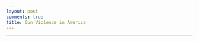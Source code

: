 ```yaml
---
layout: post
comments: true
title: Gun Violence in America
---
```


<html>
<head>
  <script type="text/javascript" src="https://www.gstatic.com/charts/loader.js"></script>
    <script type="text/javascript">
      google.charts.load('current', {'packages':["line"]});
      google.charts.setOnLoadCallback(drawChart);

    function drawChart() {
      var data = new google.visualization.DataTable();
      data.addColumn('date', 'Year');
      data.addColumn('number', 'Arizona');
      data.addColumn('number', 'California');
      data.addColumn('number', 'Illinois');
      data.addColumn('number', 'New York');
      data.addColumn('number', 'Texas');

      data.addRows([
[new Date(1980,1), 5.15, 5.95, 4.03, 7.17, 7.06],
[new Date(1980,2), 5.52, 4.64, 5.95, 5.07, 8.12],
[new Date(1980,3), 2.58, 4.7, 4.9, 4.67, 10.13],
[new Date(1980,4), 6.25, 4.91, 5.69, 6.55, 8.07],
[new Date(1980,5), 5.89, 5.14, 6.31, 6.32, 7.83],
[new Date(1980,6), 3.68, 7.26, 6.39, 6.27, 8.65],
[new Date(1980,7), 5.89, 6.89, 7.71, 5.41, 8.77],
[new Date(1980,8), 5.89, 7.59, 8.23, 6.66, 10.54],
[new Date(1980,9), 6.62, 7.16, 6.31, 0.85, 8.3],
[new Date(1980,10), 4.78, 6.15, 6.13, 7.17, 7.77],
[new Date(1980,11), 5.52, 6.62, 5.95, 5.92, 6.26],
[new Date(1980,12), 6.25, 6.69, 7.36, 8.34, 7.24],
[new Date(1981,1), 9.2, 5.24, 6.92, 6.55, 7.77],
[new Date(1981,2), 2.94, 5.91, 5.52, 4.39, 7.71],
[new Date(1981,3), 3.68, 4.97, 5.34, 6.32, 8.54],
[new Date(1981,4), 3.31, 5.24, 5.69, 5.47, 8.77],
[new Date(1981,5), 4.78, 5.88, 4.73, 5.35, 8.24],
[new Date(1981,6), 4.05, 5.61, 5.08, 0.51, 9.24],
[new Date(1981,7), 4.42, 5.65, 6.13, 6.78, 8.71],
[new Date(1981,8), 3.31, 4.9, 7.27, 5.13, 8.48],
[new Date(1981,9), 4.42, 4.3, 5.17, 5.81, 8.01],
[new Date(1981,10), 4.05, 4.33, 4.2, 6.09, 7.31],
[new Date(1981,11), 5.89, 4.82, 5.25, 6.67, 7.94],
[new Date(1981,12), 4.42, 4.44, 5.87, 0.91, 8.29],
[new Date(1982,1), 4.42, 5.44, 5.78, 5.47, 6.61],
[new Date(1982,2), 5.15, 4.44, 4.12, 5.35, 5.9],
[new Date(1982,3), 1.84, 5.24, 3.42, 5.7, 6.26],
[new Date(1982,4), 5.89, 5.17, 6.92, 5.3, 7.03],
[new Date(1982,5), 3.31, 5.01, 5.08, 6.78, 6.75],
[new Date(1982,6), 5.15, 4.2, 4.29, 6.38, 6.82],
[new Date(1982,7), 4.05, 4.97, 5.69, 6.72, 8.36],
[new Date(1982,8), 4.05, 5.28, 5.17, 4.84, 8.24],
[new Date(1982,9), 4.05, 4.91, 4.12, 6.49, 7.38],
[new Date(1982,10), 5.15, 4.6, 3.68, 5.98, 5.83],
[new Date(1982,11), 2.94, 4.47, 3.68, 4.9, 7.03],
[new Date(1982,12), 3.31, 4.64, 4.64, 1.14, 6.89],
[new Date(1983,1), 5.15, 4.97, 4.03, 4.84, 7.24],
[new Date(1983,2), 2.21, 4.77, 4.38, 4.44, 7.73],
[new Date(1983,3), 2.94, 4.94, 5.17, 6.66, 7.36],
[new Date(1983,4), 3.68, 4.33, 3.59, 5.98, 7.59],
[new Date(1983,5), 5.52, 4.64, 4.03, 5.7, 7.3],
[new Date(1983,6), 1.47, 4.61, 4.55, 3.93, 7.77],
[new Date(1983,7), 1.84, 5.14, 7.18, 5.87, 9.01],
[new Date(1983,8), 5.89, 5.14, 5.69, 5.52, 7.71],
[new Date(1983,9), 2.94, 4.47, 5.87, 6.72, 8.3],
[new Date(1983,10), 4.78, 4.47, 5.6, 5.75, 7.3],
[new Date(1983,11), 3.31, 4.69, 5.34, 4.27, 7.94],
[new Date(1983,12), 5.89, 4.94, 4.82, 7.95, 8.42],
[new Date(1984,1), 4.05, 4.94, 1.05, 6.21, 7.1],
[new Date(1984,2), 4.78, 4.14, 1.05, 4.44, 6.47],
[new Date(1984,3), 2.58, 4.23, 0.79, 4.84, 7.94],
[new Date(1984,4), 5.15, 4.81, 2.1, 5.41, 7.8],
[new Date(1984,5), 6.25, 4.3, 1.58, 4.04, 7.03],
[new Date(1984,6), 1.84, 4.44, 1.14, 4.27, 7.77],
[new Date(1984,7), 5.15, 5.17, 0.96, 4.96, 7.18],
[new Date(1984,8), 4.78, 5.34, 0.79, 4.61, 7.54],
[new Date(1984,9), 1.47, 5.41, 0.7, 4.96, 7.24],
[new Date(1984,10), 3.68, 5.31, 0.96, 3.65, 8.01],
[new Date(1984,11), 1.84, 5.17, 0.79, 4.84, 7.87],
[new Date(1984,12), 2.58, 4.74, 1.14, 6.78, 8.48],
[new Date(1985,1), 3.31, 4.7, 1.58, 4.27, 7.06],
[new Date(1985,2), 7.36, 4.97, 1.23, 4.16, 7.87],
[new Date(1985,3), 4.05, 4.47, 1.23, 3.65, 8.3],
[new Date(1985,4), 4.78, 4.44, 0.79, 5.01, 7.12],
[new Date(1985,5), 4.42, 4.6, 0.88, 3.02, 7.18],
[new Date(1985,6), 2.94, 4.5, 1.14, 5.3, 7.18],
[new Date(1985,7), 5.15, 5.21, 1.93, 4.9, 7.65],
[new Date(1985,8), 2.58, 5.44, 0.79, 4.61, 8.36],
[new Date(1985,9), 4.42, 4.2, 0.79, 4.78, 8.15],
[new Date(1985,10), 4.42, 4.74, 0.61, 4.39, 7.73],
[new Date(1985,11), 6.25, 4.81, 0.35, 4.04, 7.73],
[new Date(1985,12), 6.62, 5.58, 0.18, 0.23, 7.87],
[new Date(1986,1), 2.58, 5.31, 3.94, 6.04, 6.54],
[new Date(1986,2), 4.42, 4.07, 3.85, 4.39, 8.15],
[new Date(1986,3), 2.94, 5.21, 4.2, 4.67, 8.95],
[new Date(1986,4), 7.36, 4.74, 4.73, 5.92, 7.3],
[new Date(1986,5), 4.05, 5.31, 4.99, 4.84, 8.01],
[new Date(1986,6), 12.14, 4.6, 4.82, 4.84, 7.95],
[new Date(1986,7), 3.31, 5.81, 6.48, 5.7, 8.08],
[new Date(1986,8), 6.99, 6.55, 5.69, 3.87, 9.01],
[new Date(1986,9), 5.89, 6.62, 3.5, 6.73, 7.42],
[new Date(1986,10), 5.15, 5.38, 0.61, 5.13, 7.8],
[new Date(1986,11), 3.31, 4.91, 0.88, 0.46, 8.29],
[new Date(1986,12), 4.78, 4.91, 0.61, 0.4, 8.42],
[new Date(1987,1), 6.99, 4.81, 1.31, 4.39, 6.18],
[new Date(1987,2), 5.15, 5.41, 1.23, 5.13, 7.3],
[new Date(1987,3), 7.73, 5.28, 0.96, 5.47, 7.87],
[new Date(1987,4), 3.31, 5.48, 0.88, 5.07, 7.31],
[new Date(1987,5), 4.78, 5.65, 1.4, 6.27, 7.12],
[new Date(1987,6), 3.31, 5.54, 4.12, 7.06, 5.83],
[new Date(1987,7), 7.73, 5.91, 1.31, 6.38, 7.8],
[new Date(1987,8), 2.94, 5.17, 1.75, 4.96, 6.96],
[new Date(1987,9), 4.05, 5.58, 1.23, 5.87, 7.71],
[new Date(1987,10), 4.05, 5.17, 0.96, 5.41, 6.54],
[new Date(1987,11), 4.05, 4.27, 0.88, 8.34, 5.9],
[new Date(1987,12), 6.62, 6.22, 0.88, 0.63, 8.08],
[new Date(1988,1), 5.15, 5.58, 3.5, 7.17, 8.22],
[new Date(1988,2), 4.42, 4.5, 3.85, 6.15, 7.45],
[new Date(1988,3), 7.36, 5.65, 3.5, 5.7, 7.73],
[new Date(1988,4), 8.46, 5.44, 3.94, 4.78, 6.26],
[new Date(1988,5), 4.42, 5.48, 4.55, 7.0, 7.8],
[new Date(1988,6), 5.52, 4.64, 3.68, 7.39, 5.55],
[new Date(1988,7), 4.42, 5.81, 4.82, 7.73, 8.36],
[new Date(1988,8), 9.2, 6.22, 5.69, 8.67, 7.12],
[new Date(1988,9), 5.15, 6.62, 7.01, 7.56, 7.8],
[new Date(1988,10), 5.15, 5.28, 4.2, 7.39, 7.59],
[new Date(1988,11), 5.89, 5.28, 3.33, 6.44, 6.33],
[new Date(1988,12), 6.62, 5.61, 4.38, 1.08, 7.83],
[new Date(1989,1), 4.42, 6.42, 4.12, 6.21, 7.3],
[new Date(1989,2), 3.31, 5.95, 4.03, 5.92, 7.1],
[new Date(1989,3), 6.25, 5.48, 4.03, 6.84, 7.8],
[new Date(1989,4), 6.25, 5.21, 4.73, 6.21, 8.22],
[new Date(1989,5), 5.15, 6.15, 3.68, 6.78, 8.36],
[new Date(1989,6), 5.52, 5.68, 4.38, 6.95, 7.45],
[new Date(1989,7), 6.62, 7.19, 4.03, 7.89, 7.42],
[new Date(1989,8), 6.25, 7.12, 4.82, 8.78, 8.36],
[new Date(1989,9), 3.31, 6.82, 4.47, 9.0, 7.66],
[new Date(1989,10), 8.46, 6.99, 5.95, 6.89, 8.08],
[new Date(1989,11), 2.94, 6.38, 4.64, 0.4, 8.36],
[new Date(1989,12), 4.78, 7.22, 5.6, 0.57, 8.01],
[new Date(1990,1), 5.15, 7.66, 6.04, 8.78, 7.8],
[new Date(1990,2), 5.52, 6.45, 5.6, 7.06, 7.45],
[new Date(1990,3), 5.15, 7.29, 4.99, 7.23, 7.06],
[new Date(1990,4), 6.25, 6.42, 5.52, 7.28, 8.36],
[new Date(1990,5), 5.52, 7.76, 6.04, 8.23, 7.65],
[new Date(1990,6), 7.36, 6.96, 7.18, 8.45, 8.77],
[new Date(1990,7), 9.2, 7.76, 1.58, 8.28, 11.54],
[new Date(1990,8), 7.36, 7.85, 2.01, 9.39, 8.6],
[new Date(1990,9), 5.89, 7.32, 1.49, 8.89, 9.36],
[new Date(1990,10), 5.15, 7.73, 1.84, 8.5, 9.18],
[new Date(1990,11), 5.89, 5.98, 0.61, 0.97, 7.83],
[new Date(1990,12), 5.52, 6.62, 1.14, 0.63, 9.12],
[new Date(1991,1), 5.89, 7.02, 6.66, 8.95, 8.42],
[new Date(1991,2), 8.09, 6.42, 4.12, 6.44, 8.01],
[new Date(1991,3), 8.46, 6.38, 5.78, 8.28, 7.06],
[new Date(1991,4), 3.68, 7.43, 6.13, 9.06, 9.12],
[new Date(1991,5), 8.09, 7.83, 5.87, 9.06, 8.89],
[new Date(1991,6), 8.09, 8.41, 6.22, 8.23, 8.3],
[new Date(1991,7), 6.62, 7.79, 6.48, 9.78, 10.42],
[new Date(1991,8), 5.15, 8.74, 9.63, 9.89, 11.83],
[new Date(1991,9), 9.2, 7.85, 7.36, 9.62, 10.83],
[new Date(1991,10), 5.15, 8.09, 7.18, 8.0, 12.07],
[new Date(1991,11), 3.31, 7.69, 5.25, 7.62, 8.6],
[new Date(1991,12), 5.15, 8.09, 6.57, 0.8, 10.66],
[new Date(1992,1), 5.89, 7.73, 6.48, 8.62, 9.24],
[new Date(1992,2), 4.05, 7.9, 5.34, 7.17, 8.12],
[new Date(1992,3), 7.36, 8.03, 4.12, 9.62, 7.77],
[new Date(1992,4), 8.09, 7.5, 7.18, 7.06, 7.59],
[new Date(1992,5), 11.77, 7.68, 7.01, 8.39, 8.24],
[new Date(1992,6), 8.09, 7.76, 6.57, 7.95, 9.12],
[new Date(1992,7), 5.15, 8.74, 7.62, 9.84, 9.6],
[new Date(1992,8), 9.93, 8.59, 8.14, 8.39, 9.18],
[new Date(1992,9), 6.25, 7.41, 8.41, 9.0, 8.54],
[new Date(1992,10), 6.62, 7.74, 5.34, 8.56, 7.95],
[new Date(1992,11), 4.78, 7.91, 5.08, 8.62, 7.18],
[new Date(1992,12), 11.04, 8.0, 4.64, 7.56, 9.12],
[new Date(1993,1), 8.09, 8.03, 5.25, 9.34, 8.24],
[new Date(1993,2), 4.78, 7.66, 4.47, 7.11, 7.42],
[new Date(1993,3), 6.25, 7.62, 4.47, 8.17, 7.83],
[new Date(1993,4), 8.83, 7.41, 4.55, 6.67, 7.65],
[new Date(1993,5), 8.09, 8.62, 3.33, 7.73, 7.71],
[new Date(1993,6), 6.25, 8.86, 5.52, 7.34, 8.83],
[new Date(1993,7), 11.77, 9.15, 7.01, 8.84, 8.24],
[new Date(1993,8), 7.73, 8.06, 6.66, 8.5, 9.54],
[new Date(1993,9), 9.2, 8.5, 6.74, 9.51, 8.12],
[new Date(1993,10), 8.83, 8.56, 5.69, 9.23, 8.36],
[new Date(1993,11), 7.36, 8.06, 5.87, 8.39, 7.89],
[new Date(1993,12), 8.46, 7.68, 4.2, 9.84, 7.59],
[new Date(1994,1), 7.36, 7.2, 4.99, 7.78, 8.07],
[new Date(1994,2), 7.73, 7.23, 5.17, 6.49, 7.95],
[new Date(1994,3), 9.57, 7.53, 7.62, 7.84, 8.83],
[new Date(1994,4), 8.83, 7.09, 6.57, 6.66, 8.15],
[new Date(1994,5), 5.89, 7.2, 7.27, 5.92, 7.48],
[new Date(1994,6), 7.73, 7.38, 7.71, 6.66, 7.1],
[new Date(1994,7), 13.61, 7.71, 7.71, 7.89, 7.83],
[new Date(1994,8), 10.67, 8.44, 7.97, 7.28, 9.01],
[new Date(1994,9), 11.77, 7.23, 5.6, 6.21, 7.3],
[new Date(1994,10), 11.41, 7.97, 5.95, 4.56, 9.36],
[new Date(1994,11), 5.89, 7.36, 3.85, 6.27, 7.36],
[new Date(1994,12), 17.29, 7.32, 3.94, 6.72, 8.01],
[new Date(1995,1), 12.88, 7.12, 4.12, 5.64, 8.01],
[new Date(1995,2), 6.99, 6.42, 3.15, 3.47, 6.75],
[new Date(1995,3), 13.98, 6.92, 4.55, 5.24, 6.75],
[new Date(1995,4), 7.36, 7.06, 3.59, 3.82, 6.4],
[new Date(1995,5), 12.88, 7.29, 4.29, 4.73, 6.89],
[new Date(1995,6), 11.04, 7.02, 4.2, 6.44, 8.08],
[new Date(1995,7), 11.77, 8.09, 4.29, 5.64, 7.36],
[new Date(1995,8), 13.98, 8.95, 6.22, 6.55, 8.15],
[new Date(1995,9), 13.25, 7.29, 4.73, 4.33, 5.76],
[new Date(1995,10), 14.72, 8.06, 5.43, 5.13, 7.17],
[new Date(1995,11), 6.99, 7.46, 4.03, 3.65, 6.18],
[new Date(1995,12), 10.3, 7.36, 4.64, 5.87, 6.89],
[new Date(1996,1), 7.73, 7.69, 4.2, 4.16, 6.26],
[new Date(1996,2), 9.57, 5.98, 3.24, 4.33, 5.97],
[new Date(1996,3), 10.67, 5.14, 3.5, 4.39, 5.76],
[new Date(1996,4), 7.73, 5.51, 3.42, 3.47, 4.01],
[new Date(1996,5), 8.46, 6.62, 4.47, 3.7, 7.87],
[new Date(1996,6), 8.09, 6.01, 6.39, 4.44, 5.41],
[new Date(1996,7), 4.78, 7.76, 5.43, 4.96, 5.27],
[new Date(1996,8), 11.41, 5.88, 6.22, 3.65, 6.75],
[new Date(1996,9), 11.41, 6.42, 4.03, 2.96, 6.26],
[new Date(1996,10), 9.2, 5.34, 5.43, 3.87, 6.75],
[new Date(1996,11), 9.57, 6.12, 3.5, 4.27, 4.64],
[new Date(1996,12), 9.57, 6.49, 3.68, 4.73, 7.03],
[new Date(1997,1), 9.2, 5.51, 3.77, 3.47, 6.33],
[new Date(1997,2), 6.62, 5.34, 2.28, 2.73, 4.85],
[new Date(1997,3), 6.99, 5.85, 3.42, 3.13, 5.97],
[new Date(1997,4), 8.09, 5.68, 4.73, 2.11, 5.2],
[new Date(1997,5), 13.61, 5.17, 3.24, 3.42, 5.41],
[new Date(1997,6), 6.62, 5.28, 4.12, 2.96, 5.76],
[new Date(1997,7), 9.93, 6.45, 5.69, 3.65, 5.9],
[new Date(1997,8), 11.41, 5.65, 5.08, 3.59, 6.18],
[new Date(1997,9), 7.73, 5.61, 4.38, 2.73, 5.62],
[new Date(1997,10), 6.99, 6.72, 5.25, 3.19, 5.06],
[new Date(1997,11), 10.3, 5.01, 4.55, 3.59, 5.34],
[new Date(1997,12), 9.93, 5.11, 4.12, 3.47, 6.11],
[new Date(1998,1), 8.09, 5.58, 3.85, 2.79, 7.03],
[new Date(1998,2), 8.09, 5.03, 2.98, 2.73, 5.69],
[new Date(1998,3), 13.25, 4.27, 3.85, 1.82, 4.99],
[new Date(1998,4), 9.2, 4.86, 4.29, 2.51, 5.48],
[new Date(1998,5), 10.3, 4.37, 5.08, 2.62, 6.68],
[new Date(1998,6), 6.25, 4.4, 4.64, 2.45, 6.96],
[new Date(1998,7), 8.09, 4.4, 4.82, 2.79, 5.27],
[new Date(1998,8), 8.83, 5.71, 5.17, 2.9, 5.41],
[new Date(1998,9), 11.41, 4.44, 3.33, 2.68, 6.26],
[new Date(1998,10), 8.09, 4.7, 4.2, 2.68, 5.34],
[new Date(1998,11), 8.83, 4.7, 4.03, 2.51, 4.43],
[new Date(1998,12), 8.83, 5.28, 3.85, 2.73, 5.55],
[new Date(1999,1), 8.09, 4.37, 3.59, 1.94, 6.04],
[new Date(1999,2), 9.93, 4.35, 2.28, 2.68, 4.57],
[new Date(1999,3), 8.09, 4.22, 2.45, 2.05, 4.08],
[new Date(1999,4), 10.3, 4.27, 3.33, 1.65, 5.13],
[new Date(1999,5), 6.62, 4.03, 3.59, 2.45, 5.41],
[new Date(1999,6), 11.04, 4.37, 4.9, 3.02, 4.5],
[new Date(1999,7), 8.83, 4.64, 3.42, 2.39, 4.15],
[new Date(1999,8), 9.57, 5.41, 4.9, 2.56, 4.92],
[new Date(1999,9), 8.09, 5.03, 3.68, 2.51, 4.71],
[new Date(1999,10), 12.51, 4.61, 3.42, 3.42, 4.5],
[new Date(1999,11), 8.09, 4.77, 3.59, 2.51, 3.73],
[new Date(1999,12), 12.88, 4.37, 2.89, 2.51, 4.29],
[new Date(2000,1), 7.73, 4.23, 2.28, 3.02, 4.92],
[new Date(2000,2), 6.62, 4.69, 2.28, 2.62, 3.51],
[new Date(2000,3), 10.67, 3.55, 2.71, 2.9, 4.29],
[new Date(2000,4), 9.93, 4.67, 2.89, 3.36, 3.87],
[new Date(2000,5), 8.83, 4.7, 3.33, 2.73, 4.01],
[new Date(2000,6), 10.3, 5.14, 2.89, 2.05, 5.06],
[new Date(2000,7), 9.57, 4.81, 5.6, 2.96, 5.13],
[new Date(2000,8), 8.46, 5.38, 4.38, 3.59, 5.76],
[new Date(2000,9), 5.15, 4.6, 3.94, 2.22, 5.06],
[new Date(2000,10), 10.3, 4.1, 3.85, 3.19, 6.26],
[new Date(2000,11), 9.57, 4.77, 2.1, 2.45, 4.57],
[new Date(2000,12), 5.89, 5.01, 1.31, 2.51, 4.85],
[new Date(2001,1), 8.83, 4.64, 2.98, 2.62, 4.78],
[new Date(2001,2), 8.46, 4.61, 1.49, 1.71, 3.58],
[new Date(2001,3), 9.93, 4.23, 1.31, 2.22, 4.71],
[new Date(2001,4), 7.36, 4.44, 3.85, 1.94, 5.27],
[new Date(2001,5), 10.67, 4.74, 2.19, 2.96, 4.22],
[new Date(2001,6), 8.83, 4.17, 0.96, 2.68, 4.57],
[new Date(2001,7), 11.04, 5.65, 1.4, 2.85, 5.2],
[new Date(2001,8), 10.67, 5.34, 0.7, 3.19, 6.33],
[new Date(2001,9), 13.61, 5.41, 1.58, 2.51, 5.34],
[new Date(2001,10), 11.77, 5.61, 1.14, 2.96, 5.83],
[new Date(2001,11), 9.57, 4.87, 1.05, 2.73, 4.71],
[new Date(2001,12), 9.2, 4.47, 1.14, 2.79, 6.68],
[new Date(2002,1), 8.83, 5.44, 2.98, 2.45, 5.62],
[new Date(2002,2), 6.62, 4.48, 2.19, 1.54, 3.94],
[new Date(2002,3), 11.04, 5.31, 1.05, 2.62, 5.76],
[new Date(2002,4), 9.93, 4.81, 2.63, 2.28, 4.64],
[new Date(2002,5), 15.08, 5.58, 3.85, 2.51, 5.48],
[new Date(2002,6), 8.09, 4.57, 4.73, 3.13, 5.76],
[new Date(2002,7), 14.72, 5.78, 4.9, 2.45, 5.97],
[new Date(2002,8), 6.99, 5.78, 5.43, 2.28, 5.62],
[new Date(2002,9), 8.83, 6.99, 4.38, 3.13, 5.06],
[new Date(2002,10), 13.25, 4.37, 4.47, 3.13, 4.92],
[new Date(2002,11), 9.2, 5.68, 2.8, 2.45, 3.58],
[new Date(2002,12), 13.25, 4.94, 4.2, 2.79, 4.57],
[new Date(2003,1), 6.99, 5.14, 2.8, 1.99, 4.85],
[new Date(2003,2), 9.93, 4.77, 2.54, 1.99, 5.2],
[new Date(2003,3), 11.77, 5.31, 3.85, 2.79, 4.92],
[new Date(2003,4), 10.3, 4.64, 3.77, 3.19, 4.92],
[new Date(2003,5), 13.61, 5.51, 4.47, 2.22, 5.69],
[new Date(2003,6), 9.57, 5.14, 3.77, 3.87, 7.45],
[new Date(2003,7), 7.36, 5.68, 5.34, 3.7, 6.26],
[new Date(2003,8), 13.61, 5.88, 3.94, 2.62, 5.34],
[new Date(2003,9), 13.61, 5.61, 3.59, 2.73, 5.9],
[new Date(2003,10), 9.2, 5.68, 3.77, 2.39, 5.41],
[new Date(2003,11), 9.57, 4.81, 3.85, 1.94, 6.04],
[new Date(2003,12), 10.67, 5.21, 3.07, 3.25, 6.11],
[new Date(2004,1), 12.51, 5.65, 2.19, 1.94, 4.78],
[new Date(2004,2), 9.57, 4.17, 2.19, 2.28, 3.8],
[new Date(2004,3), 11.41, 5.78, 2.8, 1.71, 6.54],
[new Date(2004,4), 12.88, 5.24, 2.54, 1.88, 4.92],
[new Date(2004,5), 10.3, 5.71, 2.19, 2.39, 5.9],
[new Date(2004,6), 8.46, 4.6, 2.98, 2.45, 5.2],
[new Date(2004,7), 9.2, 5.71, 3.77, 3.36, 5.97],
[new Date(2004,8), 13.61, 6.28, 3.15, 3.08, 6.33],
[new Date(2004,9), 8.09, 5.17, 2.28, 2.9, 5.97],
[new Date(2004,10), 9.93, 4.94, 2.8, 2.34, 5.55],
[new Date(2004,11), 9.93, 4.94, 2.36, 2.45, 5.48],
[new Date(2004,12), 10.3, 5.11, 2.01, 2.96, 5.41],
[new Date(2005,1), 8.09, 5.85, 1.31, 2.16, 5.41],
[new Date(2005,2), 6.99, 4.44, 1.49, 1.77, 4.57],
[new Date(2005,3), 9.2, 5.38, 2.63, 2.05, 5.13],
[new Date(2005,4), 11.04, 4.67, 2.45, 2.11, 5.9],
[new Date(2005,5), 8.83, 5.44, 2.8, 2.39, 6.75],
[new Date(2005,6), 13.61, 5.04, 3.42, 2.51, 5.13],
[new Date(2005,7), 12.88, 6.55, 3.77, 3.13, 5.34],
[new Date(2005,8), 12.14, 6.79, 3.68, 2.96, 5.83],
[new Date(2005,9), 11.77, 4.94, 2.19, 3.36, 6.33],
[new Date(2005,10), 12.88, 5.71, 2.8, 2.51, 6.18],
[new Date(2005,11), 11.77, 5.81, 2.28, 2.05, 6.61],
[new Date(2005,12), 14.72, 6.08, 2.1, 2.16, 7.17],
[new Date(2006,1), 10.67, 5.38, 2.19, 1.65, 5.76],
[new Date(2006,2), 12.88, 4.84, 1.31, 1.59, 4.5],
[new Date(2006,3), 12.88, 4.77, 2.45, 1.03, 6.26],
[new Date(2006,4), 11.77, 6.05, 3.24, 1.65, 6.18],
[new Date(2006,5), 9.57, 5.51, 3.59, 1.99, 6.4],
[new Date(2006,6), 13.25, 5.85, 3.59, 1.99, 6.82],
[new Date(2006,7), 14.35, 6.52, 4.47, 2.28, 6.54],
[new Date(2006,8), 11.41, 5.98, 2.19, 2.51, 6.54],
[new Date(2006,9), 9.93, 4.94, 4.2, 2.79, 6.75],
[new Date(2006,10), 10.67, 5.68, 2.19, 1.99, 5.2],
[new Date(2006,11), 9.57, 5.48, 3.5, 2.34, 4.99],
[new Date(2006,12), 13.25, 5.34, 2.98, 1.88, 5.55],
[new Date(2007,1), 10.67, 5.71, 1.23, 2.11, 6.33],
[new Date(2007,2), 12.88, 4.13, 1.31, 1.31, 5.34],
[new Date(2007,3), 12.51, 4.27, 2.89, 1.42, 6.11],
[new Date(2007,4), 10.3, 5.04, 2.45, 2.62, 5.9],
[new Date(2007,5), 12.51, 4.47, 2.1, 3.13, 5.83],
[new Date(2007,6), 9.2, 5.21, 4.03, 2.85, 5.62],
[new Date(2007,7), 13.61, 5.95, 3.07, 2.85, 7.1],
[new Date(2007,8), 11.04, 5.75, 3.5, 2.39, 7.17],
[new Date(2007,9), 11.04, 4.4, 3.33, 2.45, 6.47],
[new Date(2007,10), 9.2, 4.57, 3.15, 2.45, 5.2],
[new Date(2007,11), 13.25, 4.37, 2.63, 1.99, 4.78],
[new Date(2007,12), 6.25, 5.11, 2.01, 2.9, 7.59],
[new Date(2008,1), 8.46, 4.1, 2.54, 1.99, 4.36],
[new Date(2008,2), 9.57, 4.5, 1.4, 1.31, 5.13],
[new Date(2008,3), 9.93, 4.7, 2.54, 2.05, 3.94],
[new Date(2008,4), 10.67, 4.07, 3.42, 1.94, 6.18],
[new Date(2008,5), 9.2, 4.13, 2.98, 2.22, 4.85],
[new Date(2008,6), 7.73, 4.23, 3.59, 2.62, 6.4],
[new Date(2008,7), 11.77, 3.97, 4.2, 2.68, 5.06],
[new Date(2008,8), 9.57, 4.47, 3.59, 2.85, 5.06],
[new Date(2008,9), 6.25, 4.37, 4.55, 2.62, 5.13],
[new Date(2008,10), 6.99, 4.2, 3.33, 2.22, 6.04],
[new Date(2008,11), 7.73, 4.2, 2.8, 1.88, 4.85],
[new Date(2008,12), 7.73, 4.86, 2.01, 2.68, 5.62],
[new Date(2009,1), 5.89, 4.7, 1.66, 2.05, 5.62],
[new Date(2009,2), 5.89, 3.89, 1.93, 1.94, 3.87],
[new Date(2009,3), 8.83, 4.67, 1.49, 1.59, 5.69],
[new Date(2009,4), 7.36, 4.07, 3.15, 2.56, 5.9],
[new Date(2009,5), 8.09, 4.5, 3.94, 1.77, 7.24],
[new Date(2009,6), 8.09, 4.56, 3.68, 2.28, 5.9],
[new Date(2009,7), 9.2, 5.38, 4.12, 2.9, 6.68],
[new Date(2009,8), 6.62, 4.97, 3.59, 3.36, 5.9],
[new Date(2009,9), 7.36, 4.82, 3.24, 2.39, 6.47],
[new Date(2009,10), 4.78, 4.56, 2.71, 1.94, 4.5],
[new Date(2009,11), 6.25, 4.69, 2.98, 2.34, 5.41],
[new Date(2009,12), 6.62, 4.17, 2.98, 2.28, 5.97],
[new Date(2010,1), 8.46, 4.82, 1.14, 1.88, 4.71],
[new Date(2010,2), 5.89, 3.42, 1.31, 1.71, 4.85],
[new Date(2010,3), 6.99, 4.5, 2.45, 2.05, 4.92],
[new Date(2010,4), 6.62, 4.13, 3.94, 2.05, 5.41],
[new Date(2010,5), 6.99, 4.81, 3.33, 1.82, 5.76],
[new Date(2010,6), 5.89, 4.35, 3.94, 3.42, 5.41],
[new Date(2010,7), 9.2, 4.56, 2.89, 3.7, 5.41],
[new Date(2010,8), 14.35, 4.99, 4.9, 3.13, 5.41],
[new Date(2010,9), 7.73, 4.06, 2.54, 2.9, 4.99],
[new Date(2010,10), 12.14, 4.56, 2.63, 2.73, 6.26],
[new Date(2010,11), 9.57, 4.77, 2.36, 2.28, 5.69],
[new Date(2010,12), 7.36, 4.3, 1.93, 1.94, 5.34],
[new Date(2011,1), 8.46, 5.03, 2.1, 1.2, 3.37],
[new Date(2011,2), 5.52, 3.46, 1.75, 1.25, 4.01],
[new Date(2011,3), 8.09, 4.14, 1.84, 1.65, 4.22],
[new Date(2011,4), 9.2, 4.77, 2.89, 2.16, 4.36],
[new Date(2011,5), 6.62, 4.64, 3.42, 2.79, 6.33],
[new Date(2011,6), 8.83, 4.65, 3.68, 1.99, 4.57],
[new Date(2011,7), 8.83, 4.3, 5.08, 2.85, 5.2],
[new Date(2011,8), 9.2, 4.61, 2.63, 2.39, 4.01],
[new Date(2011,9), 6.62, 4.39, 2.89, 2.45, 4.29],
[new Date(2011,10), 8.46, 4.4, 3.77, 2.22, 4.99],
[new Date(2011,11), 8.46, 4.35, 2.63, 1.77, 5.27],
[new Date(2011,12), 5.89, 4.69, 2.98, 2.68, 5.76],
[new Date(2012,1), 9.93, 4.65, 2.71, 1.03, 4.29],
[new Date(2012,2), 6.62, 3.97, 2.54, 1.31, 4.64],
[new Date(2012,3), 6.62, 4.94, 3.77, 1.65, 5.2],
[new Date(2012,4), 9.93, 4.13, 3.15, 1.94, 4.99],
[new Date(2012,5), 9.2, 4.86, 3.94, 1.99, 5.69],
[new Date(2012,6), 8.09, 4.54, 3.59, 2.39, 5.62],
[new Date(2012,7), 7.36, 4.33, 4.03, 2.96, 5.48],
[new Date(2012,8), 5.52, 4.44, 4.38, 2.73, 4.71],
[new Date(2012,9), 6.99, 4.33, 3.24, 2.62, 4.43],
[new Date(2012,10), 6.25, 4.54, 3.59, 1.71, 4.15],
[new Date(2012,11), 6.62, 4.9, 3.33, 1.25, 6.04],
[new Date(2012,12), 7.36, 5.03, 1.66, 1.59, 5.13],
[new Date(2013,1), 8.83, 4.77, 3.07, 1.42, 4.22],
[new Date(2013,2), 6.25, 4.1, 0.96, 1.25, 3.3],
[new Date(2013,3), 9.2, 4.47, 1.49, 1.59, 5.2],
[new Date(2013,4), 7.73, 4.65, 1.75, 1.2, 4.85],
[new Date(2013,5), 5.15, 4.3, 3.59, 1.82, 4.78],
[new Date(2013,6), 8.09, 4.81, 3.85, 2.28, 5.83],
[new Date(2013,7), 5.89, 4.67, 4.47, 1.82, 6.75],
[new Date(2013,8), 6.62, 5.03, 3.77, 2.05, 5.55],
[new Date(2013,9), 7.73, 4.1, 2.71, 1.42, 6.82],
[new Date(2013,10), 12.51, 4.1, 2.71, 2.28, 5.41],
[new Date(2013,11), 6.62, 4.56, 2.01, 1.88, 4.29],
[new Date(2013,12), 7.36, 4.14, 3.07, 1.59, 4.57],
[new Date(2014,1), 5.15, 3.93, 1.84, 1.88, 5.2],
[new Date(2014,2), 5.89, 3.89, 1.66, 0.91, 4.08],
[new Date(2014,3), 5.52, 5.03, 1.49, 1.54, 4.01],
[new Date(2014,4), 8.09, 5.03, 2.71, 1.25, 5.2],
[new Date(2014,5), 4.05, 4.5, 3.59, 1.48, 5.62],
[new Date(2014,6), 7.73, 4.18, 2.98, 1.65, 6.26],
[new Date(2014,7), 5.52, 4.44, 3.94, 1.48, 6.04],
[new Date(2014,8), 6.25, 4.69, 3.94, 2.05, 6.04],
[new Date(2014,9), 5.89, 4.61, 2.98, 2.05, 4.01],
[new Date(2014,10), 6.62, 4.82, 2.45, 2.34, 5.06],
[new Date(2014,11), 4.05, 5.03, 2.98, 1.37, 5.34],
[new Date(2014,12), 6.99, 4.77, 3.68, 2.45, 7.24]
      ]);
     
    var options = {
    
   
        
      

    
  
        width: 900,
        height: 500,
        lineWidth: 10,
        opacity: 0.3,
        }
       
       
        
        

      var chart = new google.charts.Line(document.getElementById('line_top_x'));

      chart.draw(data, options);
    }
  </script>
</head>
</html>

---

<html>
<style>
.google-visualization-table-td {
text-align: center !important;
}
</style>
<center>
   <div id="line_top_x"></div>
</center>
</html>

